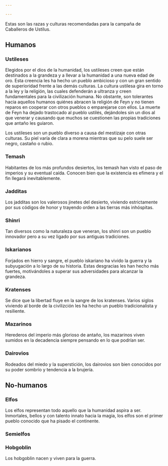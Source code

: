 ```yaml
---

---
```


Estas son las razas y culturas recomendadas para la campaña de Caballeros de Ustilus.

## Humanos

### Ustileses

Elegidos por el dios de la humanidad, los ustileses creen que están destinados a la grandeza y a llevar a la humanidad a una nueva edad de oro. Esta creencia les ha hecho un pueblo ambicioso y con un gran sentido de superioridad frente a las demás culturas. La cultura ustilesa gira en torno a la ley y la religión, las cuales defenderán a ultranza y creen fundamentales para la civilización humana. No obstante, son tolerantes hacia aquellos humanos quiénes abracen la religión de Feyn y no tienen reparos en cooperar con otros pueblos o emparejarse con ellos. La muerte de Feyn ha dejado trastocado al pueblo ustilés, dejándoles sin un dios al que venerar y causando que muchos se cuestionen las propias tradiciones que antaño les guiaron.

Los ustileses son un pueblo diverso a causa del mestizaje con otras culturas. Su piel varía de clara a morena mientras que su pelo suele ser negro, castaño o rubio.

### Temash

Habitantes de los más profundos desiertos, los temash han visto el paso de imperios y su eventual caída. Conocen bien que la existencia es efímera y el fin llegará inevitablemente.

### Jadditas

Los jadditas son los valerosos jinetes del desierto, viviendo estrictamente por sus códigos de honor y trayendo orden a las tierras más inhóspitas.

### Shinri

Tan diversos como la naturaleza que veneran, los shinri son un pueblo innovador pero a su vez ligado por sus antiguas tradiciones. 

### Iskarianos

Forjados en hierro y sangre, el pueblo iskariano ha vivido la guerra y la subyugación a lo largo de su historia. Estas desgracias les han hecho más fuertes, motivándoles a superar sus adversidades para alcanzar la grandeza. 

### Kratenses

Se dice que la libertad fluye en la sangre de los kratenses. Varios siglos viviendo al borde de la civilizción les ha hecho un pueblo tradicionalista y resiliente. 

### Mazarinos

Herederos del imperio más glorioso de antaño, los mazarinos viven sumidos en la decadencia siempre pensando en lo que podrían ser.

### Dairovios

Rodeados del miedo y la superstición, los dairovios son bien conocidos por su poder sombrío y tendencia a la brujería. 

## No-humanos

### Elfos

Los elfos representan todo aquello que la humanidad aspira a ser. Inmortales, bellos y con talento innato hacia la magia, los elfos son el primer pueblo conocido que ha pisado el continente.

### Semielfos



### Hobgoblin

Los hobgoblin nacen y viven para la guerra. 